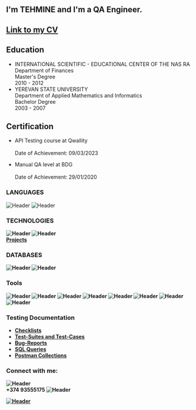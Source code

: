 
## I'm TEHMINE and I'm a QA Engineer. 
## [Link to my CV](https://drive.google.com/file/d/1HaeXlUL-Wttj7Vw5niHmE1ggbuYMVVBs/view?usp=sharing/)

## Education
<!-- Education:START -->
- INTERNATIONAL SCIENTIFIC - EDUCATIONAL CENTER OF THE NAS RA  
     Department of Finances
   <br> Master's Degree
    <br>  2010 - 2012
    <br> 
- YEREVAN STATE UNIVERSITY    
  Department of Applied Mathematics and Informatics
   <br> Bachelor Degree
    <br> 2003 - 2007
<!-- Education:END -->

## Certification
<!-- Certification:START -->
- API Testing course at Qwallity  
  <br> Date of Achievement: 09/03/2023
  
- Manual QA level at BDG    
  <br> Date of Achievement: 29/01/2020
<!-- Certification:END -->

### LANGUAGES
![Header](https://img.shields.io/badge/Java%20Script-090909?style=for-the-badge&logo=javascript&logoColor=7ede2b)
![Header](https://img.shields.io/badge/Python-090909?style=for-the-badge&logo=python&logoColor=7ede2b)

### <b> TECHNOLOGIES
![Header](https://img.shields.io/badge/HTML-090909?style=for-the-badge&logo=html&logoColor=7ede2b)
![Header](https://img.shields.io/badge/CSS-090909?style=for-the-badge&logo=css&logoColor=7ede2b)
<br>[Projects](https://github.com/Tehmine-01/CV_projects)

### DATABASES
![Header](https://img.shields.io/badge/MySQL-090909?style=for-the-badge&logo=mysql&logoColor=00618a)
![Header](https://img.shields.io/badge/SQLite-090909?style=for-the-badge&logo=sqlite&logoColor=7ede2b)

### Tools
![Header](https://img.shields.io/badge/Postman-090909?style=for-the-badge&logo=postman&logoColor=f76935)
![Header](https://img.shields.io/badge/Swagger-090909?style=for-the-badge&logo=swagger&logoColor=7ede2b)
![Header](https://img.shields.io/badge/Jenkins-090909?style=for-the-badge&logo=jenkins&logoColor=f7f7f7)
![Header](https://img.shields.io/badge/Github-090909?style=for-the-badge&logo=github&logoColor=8cc4d7)
![Header](https://img.shields.io/badge/Figma-090909?style=for-the-badge&logo=figma&logoColor=7d5fa6)
![Header](https://img.shields.io/badge/JMeter-090909?style=for-the-badge&logo=jmeter&logoColor=7ede2b)
![Header](https://img.shields.io/badge/Microsoft%20Visual%20Studio-090909?style=for-the-badge&logo=microsoftvisualstudio&logoColor=7ede2b)
![Header](https://img.shields.io/badge/Burp%20Suit-090909?style=for-the-badge&logo=burpsuite&logoColor=7ede2b)


### Testing Documentation

- [Checklists](https://github.com/Tehmine-01/checklist)
- [Test-Suites and Test-Cases](https://github.com/Tehmine-01/Test-Cases)
- [Bug-Reports](https://github.com/Tehmine-01/Bug-Reports)
- [SQL Queries](https://github.com/Tehmine-01/SQL)
- [Postman Collections](https://github.com/Tehmine-01/Postman-Collections)

### Connect with me:
![Header](https://img.shields.io/badge/Mobile%20Phone-090909?style=for-the-badge&logo=mobilephone&logoColor=7ede2b)
<br> +374 93555175
![Header](https://img.shields.io/badge/email-090909?style=for-the-badge&logo=email&logoColor=7ede2b)

[![Header](https://img.shields.io/badge/Linkedin-090909?style=for-the-badge&logo=linkedin&logoColor=0073b1)](https://www.linkedin.com/in/tehmine-hambardzumyan-653165100/)
